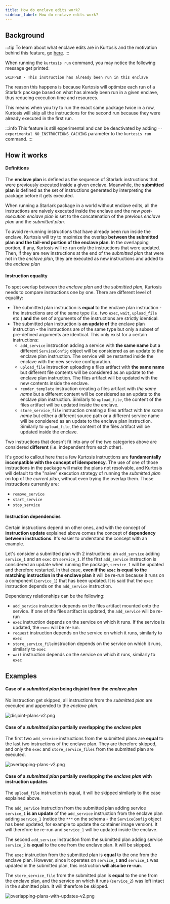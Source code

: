 ```yaml
---
title: How do enclave edits work?
sidebar_label: How do enclave edits work?
---
```


Background
----------
:::tip
To learn about what enclave edits are in Kurtosis and the motivation behind this feature, go [here][enclave-edits-concept-reference].
:::

When running the `kurtosis run` command, you may notice the following message get printed:
```console
SKIPPED - This instruction has already been run in this enclave
```
The reason this happens is because Kurtosis will optimize each run of a Starlark package based on what has already been 
run in a given enclave, thus reducing execution time and resources.

This means when you try to run the exact same package twice in a row, Kurtosis will skip all the instructions for the 
second run because they were already executed in the first run.

:::info
This feature is still experimental and can be deactivated by adding `--experimental NO_INSTRUCTIONS_CACHING` parameter 
to the `kurtosis run` command.
:::

How it works
------------

#### Definitions

The __enclave plan__ is defined as the sequence of Starlark instructions that were previously executed inside a given 
enclave. Meanwhile, the __submitted plan__ is defined as the set of instructions generated by interpreting the package 
before it gets executed.

When running a Starlark package in a world without enclave edits, all the instructions are naively executed inside 
the enclave and the new _post-execution enclave plan_ is set to the concatenation of the previous _enclave plan_ and 
the _submitted plan_.

To avoid re-running instructions that have already been run inside the enclave, Kurtosis will try to maximize the 
overlap __between the submitted plan and the tail-end portion of the enclave plan__. In the overlapping portion, 
if any, Kurtosis will re-run only the instructions that were updated. Then, if they are new instructions at the end 
of the _submitted plan_ that were not in the _enclave plan_, they are executed as new instructions and added to the 
_enclave plan_

#### Instruction equality 

To spot overlap between the _enclave plan_ and the _submitted plan_, Kurtosis needs to compare instructions one by one. 
There are different level of equality:
- The submitted plan instruction is __equal__ to the enclave plan instruction - the instructions are of the same type 
(i.e. two `exec`, `wait`, `upload_file` etc.) __and__ the set of arguments of the instructions are strictly identical.
- The submitted plan instruction is __an update of__ the enclave plan instruction - the instructions are of the same 
type but only a subset of pre-defined arguments are identical. This only exist for a certain instructions:
  - `add_service` instruction adding a service with __the same name__ but a different `ServiceConfig` object will be 
  considered as an update to the enclave plan instruction. The service will be restarted inside the enclave with the 
  new service configuration. 
  - `upload_file` instruction uploading a files artifact with __the same name__ but different file contents will be 
  considered as an update to the enclave plan instruction. The files artifact will be updated with the new contents 
  inside the enclave.
  - `render_template` instruction creating a files artifact with _the same name_ but a different content will be 
  considered as an update to the enclave plan instruction. Similarly to `upload_file`, the content of the files artifact 
  will be updated inside the enclave.
  - `store_service_file` instruction creating a files artifact with _the same name_ but either a different source path 
  or a different service name will be considered as an update to the enclave plan instruction. Similarly to 
  `upload_file`, the content of the files artifact will be updated inside the enclave.

Two instructions that doesn't fit into any of the two categories above are considered __different__ (i.e. independent 
from each other).

It's good to callout here that a few Kurtosis instructions are __fundamentally incompatible with the concept of 
idempotency__. The use of one of those instructions in the package will make the plans not resolvable, and Kurtosis will 
default to the "naive" execution strategy of running the _submitted plan_ on top of the _current plan_, without even 
trying the overlap them. Those instructions currently are:
- `remove_service`
- `start_service`
- `stop_service`

#### Instruction dependencies

Certain instructions depend on other ones, and with the concept of __instruction update__ explained above comes the 
concept of __dependency between instructions__. It's easier to understand the concept with an example. 

Let's consider a submitted plan with 2 instructions: an `add_service` adding `service_1` and an `exec` on  `service_1`. 
If the first `add_service` instruction is considered an update when running the package, `service_1` will be updated 
and therefore restarted. In that case, __even if the `exec` is equal to the matching instruction in the enclave plan__ 
it will be re-run because it runs on a component (`service_1`) that has been updated. It is said that the `exec` 
instruction depends on the `add_service` instruction.

Dependency relationships can be the following:
- `add_service` instruction depends on the files artifact mounted onto the service. If one of the files artifact is 
updated, the `add_service` will be re-run 
- `exec` instruction depends on the service on which it runs. If the service is updated, the `exec` will be re-run.
- `request` instruction depends on the service on which it runs, similarly to `exec` 
- `store_service_file`instruction depends on the service on which it runs, similarly to `exec`
- `wait` instruction depends on the service on which it runs, similarly to `exec`

Examples
--------

#### Case of a _submitted plan_ being disjoint from the _enclave plan_
No instruction get skipped, all instructions from the _submitted plan_ are executed and appended to the _enclave plan_.

![disjoint-plans-v2.png](/img/advanced-concepts/starlark-idempotent-run/disjoint-plans-v2.png)

#### Case of a _submitted plan_ partially overlapping the _enclave plan_
The first two `add_service` instructions from the submitted plans are __equal__ to the last two instructions of the 
enclave plan. They are therefore skipped, and only the `exec` and `store_service_files` from the submitted plan are
executed.

![overlapping-plans-v2.png](/img/advanced-concepts/starlark-idempotent-run/overlapping-plans-v2.png)

#### Case of a _submitted plan_ partially overlapping the _enclave plan_ with instruction updates
The `upload_file` instruction is equal, it will be skipped similarly to the case explained above.

The `add_service` instruction from the submitted plan adding service `service_1` __is an update__ of the `add_service`
instruction from the enclave plan adding `service_1` (notice the `***` on the schema - the `ServiceConfig` object has 
been updated, for example to update the container image version). It will therefore be re-run and `service_1` will 
be updated inside the enclave.

The second `add_service` instruction from the submitted plan adding service `service_2` is __equal__ to the one
from the enclave plan. It will be skipped.

The `exec` instruction from the submitted plan is __equal__ to the one from the enclave plan. However, since
it operates on `service_1` __and__ `service_1` was updated in the submitted plan, this instruction __will also be 
re-run__.

The `store_service_file` from the submitted plan is __equal__ to the one from the enclave plan, and the service on 
which it runs (`service_2`) was left intact in the submitted plan. It will therefore be skipped.

![overlapping-plans-with-updates-v2.png](/img/advanced-concepts/starlark-idempotent-run/overlapping-plans-with-updates-v2.png)

<!---------------------------------- REFERENCE LINKS ---------------------------------------------------------->
[enclave-edits-concept-reference]: ../advanced-concepts/enclave-edits.md

